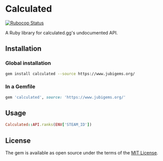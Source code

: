 # Calculated

[![Rubocop Status](https://github.com/jubishop/calculated/workflows/Rubocop/badge.svg)](https://github.com/jubishop/calculated/actions/workflows/rubocop.yml)

A Ruby library for calculated.gg's undocumented API.

## Installation

### Global installation

```zsh
gem install calculated --source https://www.jubigems.org/
```

### In a Gemfile

```ruby
gem 'calculated', source: 'https://www.jubigems.org/'
```

## Usage

```ruby
Calculated::API.ranks(ENV['STEAM_ID'])
```

## License

The gem is available as open source under the terms of the [MIT License](https://opensource.org/licenses/MIT).
